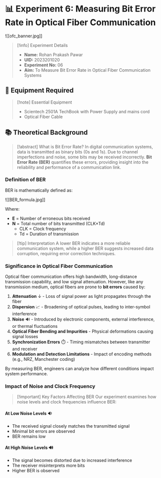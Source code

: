 # 📊 Experiment 6: Measuring Bit Error Rate in Optical Fiber Communication

![[ofc_banner.jpg]]

> [!info] Experiment Details
> - **Name:** Rohan Prakash Pawar
> - **UID:** 2023201020
> - **Experiment No:** 06
> - **Aim:** To Measure Bit Error Rate in Optical Fiber Communication Systems

## 🔬 Equipment Required

> [!note] Essential Equipment
> - Scientech 2501A TechBook with Power Supply and mains cord
> - Optical Fiber Cable

## 📚 Theoretical Background

> [!abstract] What is Bit Error Rate?
> In digital communication systems, data is transmitted as binary bits (0s and 1s). Due to channel imperfections and noise, some bits may be received incorrectly. **Bit Error Rate (BER)** quantifies these errors, providing insight into the reliability and performance of a communication link.

### Definition of BER

BER is mathematically defined as:

![[BER_formula.jpg]]

Where:
- **E** = Number of erroneous bits received
- **N** = Total number of bits transmitted (CLK×Td)
  - CLK = Clock frequency
  - Td = Duration of transmission

> [!tip] Interpretation
> A lower BER indicates a more reliable communication system, while a higher BER suggests increased data corruption, requiring error correction techniques.

### Significance in Optical Fiber Communication

Optical fiber communication offers high bandwidth, long-distance transmission capability, and low signal attenuation. However, like any transmission medium, optical fibers are prone to **bit errors** caused by:

1. **Attenuation** ↓ - Loss of signal power as light propagates through the fiber
2. **Dispersion** 📈 - Broadening of optical pulses, leading to inter-symbol interference
3. **Noise** 🔊 - Introduced by electronic components, external interference, or thermal fluctuations
4. **Optical Fiber Bending and Impurities** - Physical deformations causing signal losses
5. **Synchronization Errors** ⏱️ - Timing mismatches between transmitter and receiver
6. **Modulation and Detection Limitations** - Impact of encoding methods (e.g., NRZ, Manchester coding)

By measuring BER, engineers can analyze how different conditions impact system performance.

### Impact of Noise and Clock Frequency

> [!important] Key Factors Affecting BER
> Our experiment examines how noise levels and clock frequencies influence BER:

#### At Low Noise Levels 🔉
- The received signal closely matches the transmitted signal
- Minimal bit errors are observed
- BER remains low

#### At High Noise Levels 🔊
- The signal becomes distorted due to increased interference
- The receiver misinterprets more bits
- Higher BER is observed

####
